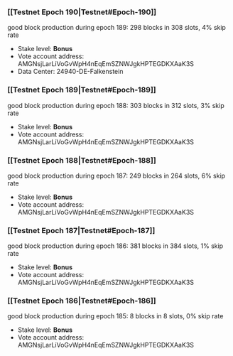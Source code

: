 ### [[Testnet Epoch 190|Testnet#Epoch-190]]
good block production during epoch 189: 298 blocks in 308 slots, 4% skip rate
* Stake level: **Bonus**
* Vote account address: AMGNsjLarLiVoGvWpH4nEqEmSZNWJgkHPTEGDKXAaK3S
* Data Center: 24940-DE-Falkenstein
### [[Testnet Epoch 189|Testnet#Epoch-189]]
good block production during epoch 188: 303 blocks in 312 slots, 3% skip rate
* Stake level: **Bonus**
* Vote account address: AMGNsjLarLiVoGvWpH4nEqEmSZNWJgkHPTEGDKXAaK3S
### [[Testnet Epoch 188|Testnet#Epoch-188]]
good block production during epoch 187: 249 blocks in 264 slots, 6% skip rate
* Stake level: **Bonus**
* Vote account address: AMGNsjLarLiVoGvWpH4nEqEmSZNWJgkHPTEGDKXAaK3S
### [[Testnet Epoch 187|Testnet#Epoch-187]]
good block production during epoch 186: 381 blocks in 384 slots, 1% skip rate
* Stake level: **Bonus**
* Vote account address: AMGNsjLarLiVoGvWpH4nEqEmSZNWJgkHPTEGDKXAaK3S
### [[Testnet Epoch 186|Testnet#Epoch-186]]
good block production during epoch 185: 8 blocks in 8 slots, 0% skip rate
* Stake level: **Bonus**
* Vote account address: AMGNsjLarLiVoGvWpH4nEqEmSZNWJgkHPTEGDKXAaK3S
